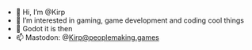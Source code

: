 - 👋 Hi, I’m @Kirp
- 👀 I’m interested in gaming, game development and coding cool things
- 🌱 Godot it is then
- 📫 Mastodon: @Kirp@peoplemaking.games

<!---
Kirp/Kirp is a ✨ special ✨ repository because its `README.md` (this file) appears on your GitHub profile.
You can click the Preview link to take a look at your changes.
--->
